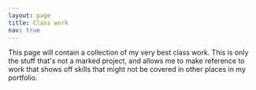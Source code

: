 ```yaml
---
layout: page
title: Class work
nav: true
---
```

This page will contain a collection of my very best class work. This is only the stuff that's not a marked project, and allows me to make reference to work that shows off skills that might not be covered in other places in my portfolio.